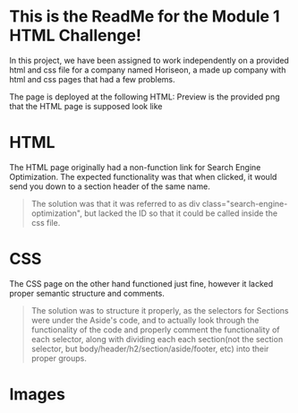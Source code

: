 # This is the ReadMe for the Module 1 HTML Challenge!

In this project, we have been assigned to work independently on a provided html and css file for a company named Horiseon,
a made up company with html and css pages that had a few problems.

The page is deployed at the following HTML:
Preview is the provided png that the HTML page is supposed look like

# HTML

The HTML page originally had a non-function link for Search Engine Optimization. The expected functionality was that when
clicked, it would send you down to a section header of the same name.

>The solution was that it was referred to as div class="search-engine-optimization", but lacked the ID so that it could be 
  called inside the css file.

# CSS

The CSS page on the other hand functioned just fine, however it lacked proper semantic structure and comments. 

>The solution was to structure it properly, as the selectors for Sections were under the Aside's code, and to actually
  look through the functionality of the code and properly comment the functionality of each selector, along with dividing
  each each section(not the section selector, but body/header/h2/section/aside/footer, etc) into their proper groups.

# Images

